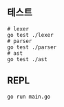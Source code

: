 ## 테스트

```shell
# lexer
go test ./lexer
# parser
go test ./parser
# ast
go test ./ast
```

## REPL

```shell
go run main.go
```
